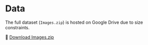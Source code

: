 # Data

The full dataset (`Images.zip`) is hosted on Google Drive due to size constraints.

🔗 [Download Images.zip](https://drive.google.com/file/d/19OAt3L2Ka0G9aOMGa9ASm22R1GaHhb3d/view?usp=sharing)
